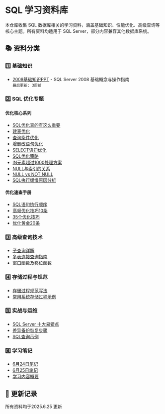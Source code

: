 # SQL 学习资料库

本仓库收集 SQL 数据库相关的学习资料，涵盖基础知识、性能优化、高级查询等核心主题。所有资料均适用于 SQL Server，部分内容兼容其他数据库系统。

## 📚 资料分类

### 1️⃣ 基础知识
- [2008基础知识PPT](2008基础知识PPT) - SQL Server 2008 基础概念与操作指南  
  `最后更新: 3周前`

### 2️⃣ SQL 优化专题
#### 优化核心系列
- [SQL优化真的有这么重要](3附1-SQL优化（系列）1-SQL优化真的有这么重要.docx)
- [建表优化](3附1-SQL优化（系列）2-建表优化.docx)
- [查询条件优化](3附1-SQL优化（系列）3-查询条件优化.docx)
- [增删改语句优化](3附1-SQL优化（系列）4-增删改语句优化.docx)
- [SELECT语句优化](3附1-SQL优化（系列）5-SELECT语句优化.docx)
- [SQL优化策略](3附1-SQL优化（系列）6-SQL优化策略.docx)
- [IN元素超过1000处理方案](3附1-SQL优化（系列）7-in元素超过1000如何办.docx)
- [NULL与索引的关系](3附1-SQL优化（系列）8-null与索引.docx)
- [NULL vs NOT NULL](3附1-SQL优化（系列）9-null与notnull与空间关系.docx)
- [SQL执行缓慢原因分析](3附1-SQL优化（系列）10-sql为什么执行慢.docx)

#### 优化速查手册
- [SQL语句执行顺序](3附2-sql语句执行顺序.docx)
- [高频优化技巧10条](3附3-高频SQL优化技巧10条.docx)
- [35个优化技巧](3附4-sql35个优化技巧.docx)
- [优化黄金20条](3附5-sql优化20条.docx)

### 3️⃣ 高级查询技术
- [子查询详解](4-子查询.docx)
- [多表连接查询指南](5-深入理解SQL多表连接查询.docx)
- [窗口函数及移位函数](窗口函数及移位函数.docx参考资料)

### 4️⃣ 存储过程与规范
- [存储过程规范写法](3-sql存储过程规范写法.docx)
- [常用系统存储过程示例](sql%20server%20常用的系统存储过程.sql)

### 5️⃣ 实战与运维
- [SQL Server 十大易错点](SQL%20Server%20十大易错点.docx)
- [差异备份恢复步骤](数据库差异备份恢复步骤.doc)
- [SQL查询示例](SQLQuery1.sql)

### 6️⃣ 学习笔记
- [6月24日笔记](6-24.docx)
- [6月25日笔记](6-25.docx)
- [学习内容概要](学习内容.docx)

## 🔄 更新记录
所有资料均于2025.6.25 更新

